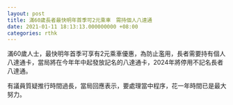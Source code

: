 ```yaml
---
layout: post
title: 滿60歲長者最快明年首季可2元乘車　需持個人八達通
date: 2021-01-11 18:13:13.000000000 +08:00
categories: rthk
---
```


滿60歲人士，最快明年首季可享有2元乘車優惠，為防止濫用，長者需要持有個人八達通卡，當局將在今年年中起發放記名的八達通卡，2024年將停用不記名長者八達通。

有議員質疑推行時間過長，當局回應表示，要處理當中程序，花一年時間已是最大努力。
